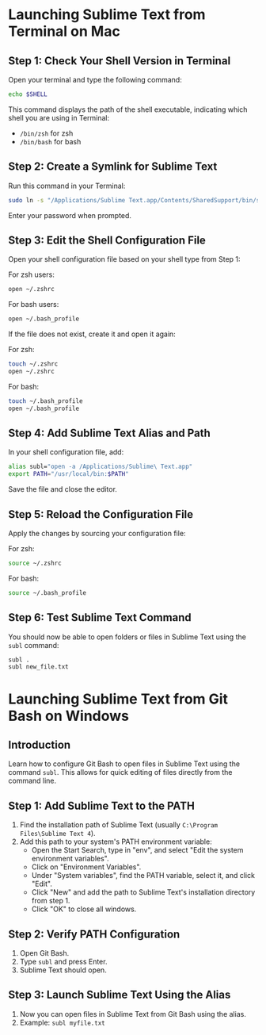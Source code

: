 # Launching Sublime Text from Terminal on Mac

## Step 1: Check Your Shell Version in Terminal

Open your terminal and type the following command:
```sh
echo $SHELL
```
This command displays the path of the shell executable, indicating which shell you are using in Terminal:
- `/bin/zsh` for zsh
- `/bin/bash` for bash

## Step 2: Create a Symlink for Sublime Text

Run this command in your Terminal:
```sh
sudo ln -s "/Applications/Sublime Text.app/Contents/SharedSupport/bin/subl" /usr/local/bin/sublime
```
Enter your password when prompted.

## Step 3: Edit the Shell Configuration File

Open your shell configuration file based on your shell type from Step 1:

For zsh users:
```sh
open ~/.zshrc
```

For bash users:
```sh
open ~/.bash_profile
```

If the file does not exist, create it and open it again:

For zsh:
```sh
touch ~/.zshrc
open ~/.zshrc
```

For bash:
```sh
touch ~/.bash_profile
open ~/.bash_profile
```

## Step 4: Add Sublime Text Alias and Path

In your shell configuration file, add:
```sh
alias subl="open -a /Applications/Sublime\ Text.app"
export PATH="/usr/local/bin:$PATH"
```
Save the file and close the editor.

## Step 5: Reload the Configuration File

Apply the changes by sourcing your configuration file:

For zsh:
```sh
source ~/.zshrc
```

For bash:
```sh
source ~/.bash_profile
```

## Step 6: Test Sublime Text Command

You should now be able to open folders or files in Sublime Text using the `subl` command:
```sh
subl .
subl new_file.txt
```

# Launching Sublime Text from Git Bash on Windows

## Introduction
Learn how to configure Git Bash to open files in Sublime Text using the command `subl`. This allows for quick editing of files directly from the command line.

## Step 1: Add Sublime Text to the PATH
1. Find the installation path of Sublime Text (usually `C:\Program Files\Sublime Text 4`).
2. Add this path to your system's PATH environment variable:
    - Open the Start Search, type in "env", and select "Edit the system environment variables".
    - Click on "Environment Variables".
    - Under "System variables", find the PATH variable, select it, and click "Edit".
    - Click "New" and add the path to Sublime Text's installation directory from step 1.
    - Click "OK" to close all windows.

## Step 2: Verify PATH Configuration
1. Open Git Bash.
2. Type `subl` and press Enter.
3. Sublime Text should open.

## Step 3: Launch Sublime Text Using the Alias
1. Now you can open files in Sublime Text from Git Bash using the alias.
2. Example: `subl myfile.txt`
